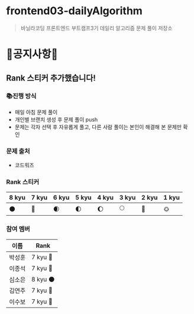 # frontend03-dailyAlgorithm

> 바닐라코딩 프론트엔드 부트캠프3기 데일리 알고리즘 문제 풀이 저장소

# 🚨공지사항🚨
## Rank 스티커 추가했습니다!

### 📚진행 방식
- 매일 아침 문제 풀이
- 개인별 브랜치 생성 후 문제 풀이 push
- 문제는 각자 선택 후 자유롭게 풀고, 다른 사람 풀이는 본인이 해결해 본 문제만 확인

### 문제 출처
- 코드워즈

### Rank 스티커
|8 kyu|7 kyu|6 kyu|5 kyu|4 kyu|3 kyu|2 kyu|1 kyu|
|---|---|---|---|---|---|---|---|
|🌑|🌚|🌒|🌓|🌔|🌕|🌝|🌞|

### 참여 멤버
|이름|Rank|
|---|---|
|박성훈|7 kyu 🌚|
|이종석|7 kyu 🌚|
|심소은|8 kyu 🌑|
|김연주|7 kyu 🌚|
|이수보|7 kyu 🌚|
